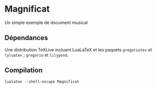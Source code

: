 # Magnificat

Un simple exemple de document musical

## Dépendances

Une distribution TeXLive incluant LuaLaTeX et les paquets `gregoriotex` et `lyluatex` ; `gregorio` et `lilypond`.

## Compilation

`lualatex --shell-escape Magnificat`
